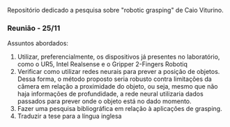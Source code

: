 Repositório dedicado a pesquisa sobre "robotic grasping" de Caio Viturino.

### Reunião - 25/11
Assuntos abordados:
1. Utilizar, preferencialmente, os dispositivos já presentes no laboratório, como o UR5, Intel Realsense e o Gripper 2-Fingers Robotiq
2. Verificar como utilizar redes neurais para prever a posição de objetos. Dessa forma, o método proposto seria robusto contra limitações da câmera em relação a proximidade do objeto, ou seja, mesmo que não haja informações de profundidade, a rede neural utilizaria dados passados para prever onde o objeto está no dado momento.
3. Fazer uma pesquisa bibliográfica em relação à aplicações de grasping.
4. Traduzir a tese para a língua inglesa
